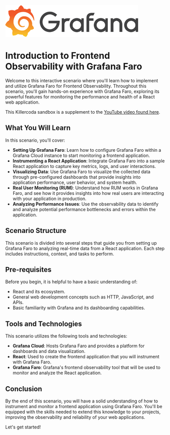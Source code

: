 <img src="../assets/grafana_logo.png" style=" height: 100px">


# Introduction to Frontend Observability with Grafana Faro

Welcome to this interactive scenario where you'll learn how to implement and utilize Grafana Faro for Frontend Observability. Throughout this scenario, you'll gain hands-on experience with Grafana Faro, exploring its powerful features for monitoring the performance and health of a React web application.

This Killercoda sandbox is a supplement to the [YouTube video found here](https://www.youtube.com/watch?v=IA_-zkpVhIU).

## What You Will Learn

In this scenario, you'll cover:

- **Setting Up Grafana Faro**: Learn how to configure Grafana Faro within a Grafana Cloud instance to start monitoring a frontend application.
- **Instrumenting a React Application**: Integrate Grafana Faro into a sample React application to capture key metrics, logs, and user interactions.
- **Visualizing Data**: Use Grafana Faro to visualize the collected data through pre-configured dashboards that provide insights into application performance, user behavior, and system health.
- **Real User Monitoring (RUM)**: Understand how RUM works in Grafana Faro, and see how it provides insights into how real users are interacting with your application in production.
- **Analyzing Performance Issues**: Use the observability data to identify and analyze potential performance bottlenecks and errors within the application.

## Scenario Structure

This scenario is divided into several steps that guide you from setting up Grafana Faro to analyzing real-time data from a React application. Each step includes instructions, context, and tasks to perform. 

## Pre-requisites

Before you begin, it is helpful to have a basic understanding of:
- React and its ecosystem.
- General web development concepts such as HTTP, JavaScript, and APIs.
- Basic familiarity with Grafana and its dashboarding capabilities.

## Tools and Technologies

This scenario utilizes the following tools and technologies:
- **Grafana Cloud**: Hosts Grafana Faro and provides a platform for dashboards and data visualization.
- **React**: Used to create the frontend application that you will instrument with Grafana Faro.
- **Grafana Faro**: Grafana's frontend observability tool that will be used to monitor and analyze the React application.

## Conclusion

By the end of this scenario, you will have a solid understanding of how to instrument and monitor a frontend application using Grafana Faro. You'll be equipped with the skills needed to extend this knowledge to your projects, improving the observability and reliability of your web applications.

Let's get started!